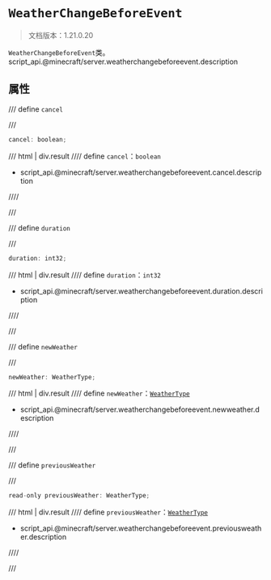 # `WeatherChangeBeforeEvent`

> 文档版本：1.21.0.20

`WeatherChangeBeforeEvent`类。script_api.@minecraft/server.weatherchangebeforeevent.description

## 属性

/// define
`cancel`


///

```js
cancel: boolean;
```

/// html | div.result
//// define
`cancel`：`boolean`

- script_api.@minecraft/server.weatherchangebeforeevent.cancel.description


////

///


/// define
`duration`


///

```js
duration: int32;
```

/// html | div.result
//// define
`duration`：`int32`

- script_api.@minecraft/server.weatherchangebeforeevent.duration.description


////

///


/// define
`newWeather`


///

```js
newWeather: WeatherType;
```

/// html | div.result
//// define
`newWeather`：[`WeatherType`](./weathertype.md)

- script_api.@minecraft/server.weatherchangebeforeevent.newweather.description


////

///


/// define
`previousWeather`


///

```js
read-only previousWeather: WeatherType;
```

/// html | div.result
//// define
`previousWeather`：[`WeatherType`](./weathertype.md)

- script_api.@minecraft/server.weatherchangebeforeevent.previousweather.description


////

///

